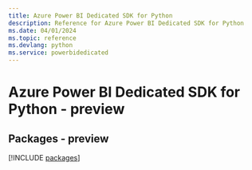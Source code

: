```yaml
---
title: Azure Power BI Dedicated SDK for Python
description: Reference for Azure Power BI Dedicated SDK for Python
ms.date: 04/01/2024
ms.topic: reference
ms.devlang: python
ms.service: powerbidedicated
---
```

# Azure Power BI Dedicated SDK for Python - preview
## Packages - preview
[!INCLUDE [packages](power-bi-dedicated-index.md)]